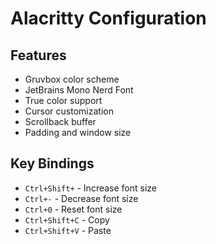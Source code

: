 # Alacritty Configuration

## Features

- Gruvbox color scheme
- JetBrains Mono Nerd Font
- True color support
- Cursor customization
- Scrollback buffer
- Padding and window size

## Key Bindings

- `Ctrl+Shift+` - Increase font size
- `Ctrl+-` - Decrease font size
- `Ctrl+0` - Reset font size
- `Ctrl+Shift+C` - Copy
- `Ctrl+Shift+V` - Paste
